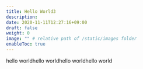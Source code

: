 ```yaml
---
title: Hello World3
description: 
date: 2020-11-11T12:27:16+09:00
draft: false
weight: 0
image: "" # relative path of /static/images folder
enableToc: true
---
```



hello worldhello worldhello worldhello world